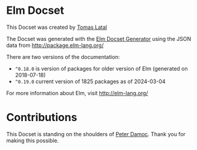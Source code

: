 Elm Docset
=======================

This Docset was created by [Tomas Latal](https://github.com/kraklin/)

The Docset was generated with the [Elm Docset Generator](https://github.com/kraklin/elm-docset) using the JSON data from http://package.elm-lang.org/

There are two versions of the documentation: 
  * `^0.18.0` is version of packages for older version of Elm (generated on 2018-07-18)
  * `^0.19.0` current version of 1825 packages as of 2024-03-04

For more information about Elm, visit http://elm-lang.org/

Contributions
=============

This Docset is standing on the shoulders of [Peter Damoc](https://github.com/pdamoc).
Thank you for making this possible.
